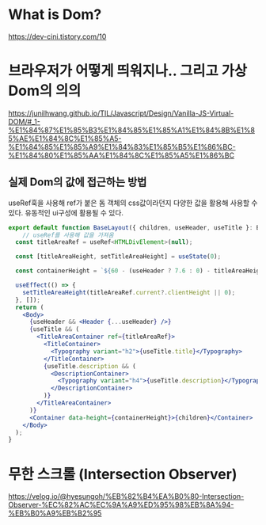 # What is Dom?
https://dev-cini.tistory.com/10

# 브라우저가 어떻게 띄워지나.. 그리고 가상Dom의 의의
https://junilhwang.github.io/TIL/Javascript/Design/Vanilla-JS-Virtual-DOM/#_1-%E1%84%87%E1%85%B3%E1%84%85%E1%85%A1%E1%84%8B%E1%85%AE%E1%84%8C%E1%85%A5-%E1%84%85%E1%85%A9%E1%84%83%E1%85%B5%E1%86%BC-%E1%84%80%E1%85%AA%E1%84%8C%E1%85%A5%E1%86%BC


## 실제 Dom의 값에 접근하는 방법

useRef훅을 사용해 ref가 붙은 돔 객체의 css값이라던지 다양한
값을 활용해 사용할 수 있다. 
유동적인 ui구성에 활용될 수 있다.

```jsx
export default function BaseLayout({ children, useHeader, useTitle }: BaseLayoutProps) {
    // useRef를 사용해 값을 가져옴
  const titleAreaRef = useRef<HTMLDivElement>(null);

  const [titleAreaHeight, setTitleAreaHeight] = useState(0);

  const containerHeight = `${60 - (useHeader ? 7.6 : 0) - titleAreaHeight / 10}rem`;

  useEffect(() => {
    setTitleAreaHeight(titleAreaRef.current?.clientHeight || 0);
  }, []);
  return (
    <Body>
      {useHeader && <Header {...useHeader} />}
      {useTitle && (
        <TitleAreaContainer ref={titleAreaRef}>
          <TitleContainer>
            <Typography variant="h2">{useTitle.title}</Typography>
          </TitleContainer>
          {useTitle.description && (
            <DescriptionContainer>
              <Typography variant="h4">{useTitle.description}</Typography>
            </DescriptionContainer>
          )}
        </TitleAreaContainer>
      )}
      <Container data-height={containerHeight}>{children}</Container>
    </Body>
  );
}
```
# 무한 스크롤 (Intersection Observer)
https://velog.io/@hyesungoh/%EB%82%B4%EA%B0%80-Intersection-Observer-%EC%82%AC%EC%9A%A9%ED%95%98%EB%8A%94-%EB%B0%A9%EB%B2%95